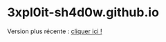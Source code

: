 # 3xpl0it-sh4d0w.github.io

<p>Version plus récente : <a href="http://3xpl0it-sh4d0w.rf.gd">cliquer ici !</a>
